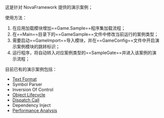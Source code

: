 这是针对 NovaFramework 提供的演示案例；  

使用方法：  
1. 在应用加载模块增加==Game.Sample==程序集加载流程；
2. 在==Main==目录下的==GameSample==文件中修改当前运行的案例类型；
3. 需要启动==GameImport==导入模块，并在==GameConfig==文件中开启演示案例模块的跳转标识；
4. 运行程序，将自动转入对应案例类型的==SampleGate==并进入该案例的演示流程；

目前已有的演示案例包括：  
- [Text Format](Text%20Format/README.md)
- Symbol Parser
- Inversion Of Control
- [Object Lifecycle](Object%20Lifecycle/README.md)
- [Dispatch Call](Dispatch%20Call/README.md)
- Dependency Inject
- [Performance Analysis](Performance%20Analysis/README.md)

